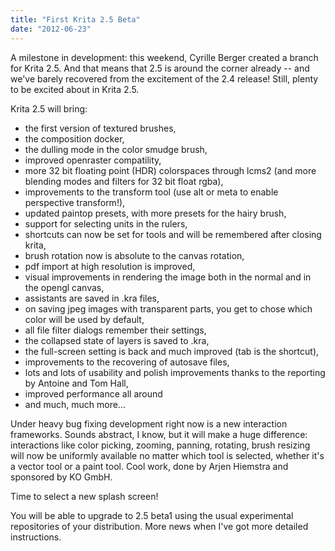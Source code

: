 ```yaml
---
title: "First Krita 2.5 Beta"
date: "2012-06-23"
---
```


A milestone in development: this weekend, Cyrille Berger created a branch for Krita 2.5. And that means that 2.5 is around the corner already -- and we've barely recovered from the excitement of the 2.4 release! Still, plenty to be excited about in Krita 2.5.

Krita 2.5 will bring:

- the first version of textured brushes,
- the composition docker,
- the dulling mode in the color smudge brush,
- improved openraster compatility,
- more 32 bit floating point (HDR) colorspaces through lcms2 (and more blending modes and filters for 32 bit float rgba),
- improvements to the transform tool (use alt or meta to enable perspective transform!),
- updated paintop presets, with more presets for the hairy brush,
- support for selecting units in the rulers,
- shortcuts can now be set for tools and will be remembered after closing krita,
- brush rotation now is absolute to the canvas rotation,
- pdf import at high resolution is improved,
- visual improvements in rendering the image both in the normal and in the opengl canvas,
- assistants are saved in .kra files,
- on saving jpeg images with transparent parts, you get to chose which color will be used by default,
- all file filter dialogs remember their settings,
- the collapsed state of layers is saved to .kra,
- the full-screen setting is back and much improved (tab is the shortcut),
- improvements to the recovering of autosave files,
- lots and lots of usability and polish improvements thanks to the reporting by Antoine and Tom Hall,
- improved performance all around
- and much, much more...

Under heavy bug fixing development right now is a new interaction frameworks. Sounds abstract, I know, but it will make a huge difference: interactions like color picking, zooming, panning, rotating, brush resizing will now be uniformly available no matter which tool is selected, whether it's a vector tool or a paint tool. Cool work, done by Arjen Hiemstra and sponsored by KO GmbH.

Time to select a new splash screen!

You will be able to upgrade to 2.5 beta1 using the usual experimental repositories of your distribution. More news when I've got more detailed instructions.
